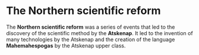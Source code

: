 # The Northern scientific reform

The **Northern scientific reform** was a series of events that led to the discovery of the scientific method by the **Atskenap**. It led to the invention of many technologies by the Atskenap and the creation of the language **Mahemahespogas** by the Atskenap upper class.